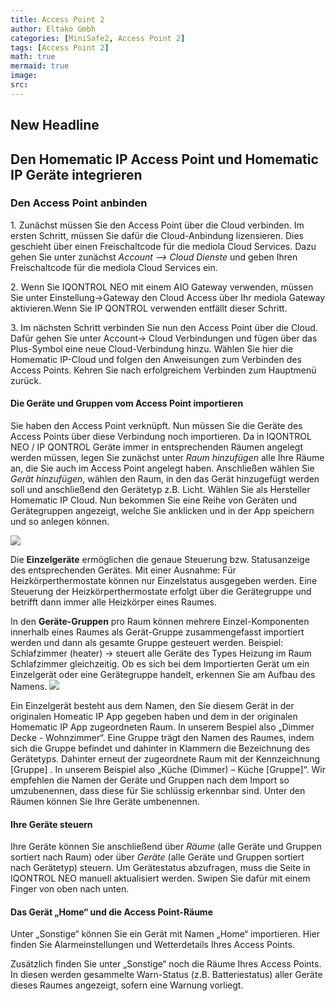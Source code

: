 ```yaml
---
title: Access Point 2
author: Eltako Gmbh
categories: [MiniSafe2, Access Point 2]
tags: [Access Point 2]
math: true
mermaid: true
image:
src: 
---
```

## New Headline 

## Den Homematic IP Access Point und Homematic IP Geräte integrieren

### Den Access Point anbinden

1\. Zunächst müssen Sie den Access Point über die Cloud verbinden. Im
ersten Schritt, müssen Sie dafür die Cloud-Anbindung lizensieren. Dies
geschieht über einen Freischaltcode für die mediola Cloud Services. Dazu
gehen Sie unter zunächst *Account –\> Cloud Dienste* und geben Ihren
Freischaltcode für die mediola Cloud Services ein.

2\. Wenn Sie IQONTROL NEO mit einem AIO Gateway verwenden, müssen Sie
unter Einstellung-\>Gateway den Cloud Access über Ihr mediola Gateway
aktivieren.Wenn Sie IP QONTROL verwenden entfällt dieser Schritt.

3\. Im nächsten Schritt verbinden Sie nun den Access Point über die
Cloud. Dafür gehen Sie unter Account-\> Cloud Verbindungen und fügen
über das Plus-Symbol eine neue Cloud-Verbindung hinzu. Wählen Sie hier
die Homematic IP-Cloud und folgen den Anweisungen zum Verbinden des
Access Points. Kehren Sie nach erfolgreichem Verbinden zum Hauptmenü
zurück.

#### Die Geräte und Gruppen vom Access Point importieren

Sie haben den Access Point verknüpft. Nun müssen Sie die Geräte des
Access Points über diese Verbindung noch importieren. Da in IQONTROL NEO
/ IP QONTROL Geräte immer in entsprechenden Räumen angelegt werden
müssen, legen Sie zunächst unter *Raum hinzufügen* alle Ihre Räume an,
die Sie auch im Access Point angelegt haben. Anschließen wählen Sie
*Gerät hinzufügen*, wählen den Raum, in den das Gerät hinzugefügt
werden soll und anschließend den Gerätetyp z.B. Licht. Wählen Sie als
Hersteller Homematic IP Cloud. Nun bekommen Sie eine Reihe von Geräten
und Gerätegruppen angezeigt, welche Sie anklicken und in der App
speichern und so anlegen können.

![](/de/iqontrol_neo/ipq-hmip-gruppen1.png)

Die **Einzelgeräte** ermöglichen die genaue Steuerung bzw. Statusanzeige
des entsprechenden Gerätes. Mit einer Ausnahme: Für
Heizkörperthermostate können nur Einzelstatus ausgegeben werden. Eine
Steuerung der Heizkörperthermostate erfolgt über die Gerätegruppe und
betrifft dann immer alle Heizkörper eines Raumes.  
  
In den **Geräte-Gruppen** pro Raum können mehrere Einzel-Komponenten
innerhalb eines Raumes als Gerät-Gruppe zusammengefasst importiert
werden und dann als gesamte Gruppe gesteuert werden. Beispiel:
Schlafzimmer (heater) → steuert alle Geräte des Types Heizung im Raum
Schlafzimmer gleichzeitig. Ob es sich bei dem Importierten Gerät um ein
Einzelgerät oder eine Gerätegruppe handelt, erkennen Sie am Aufbau des
Namens. ![](/de/iqontrol_neo/ipq-hmip-gruppen2.png)

Ein Einzelgerät besteht aus dem Namen, den Sie diesem Gerät in der
originalen Homeatic IP App gegeben haben und dem in der originalen
Homematic IP App zugeordneten Raum. In unserem Bespiel also „Dimmer
Decke - Wohnzimmer“. Eine Gruppe trägt den Namen des Raumes, indem sich
die Gruppe befindet und dahinter in Klammern die Bezeichnung des
Gerätetyps. Dahinter erneut der zugeordnete Raum mit der Kennzeichnung
\[Gruppe\] . In unserem Beispiel also „Küche (Dimmer) – Küche
\[Gruppe\]“. Wir empfehlen die Namen der Geräte und Gruppen nach dem
Import so umzubenennen, dass diese für Sie schlüssig erkennbar sind.
Unter den Räumen können Sie Ihre Geräte umbenennen.

#### Ihre Geräte steuern

Ihre Geräte können Sie anschließend über *Räume* (alle Geräte und
Gruppen sortiert nach Raum) oder über *Geräte* (alle Geräte und Gruppen
sortiert nach Gerätetyp) steuern. Um Gerätestatus abzufragen, muss die
Seite in IQONTROL NEO manuell aktualisiert werden. Swipen Sie dafür mit
einem Finger von oben nach unten.

#### Das Gerät „Home“ und die Access Point-Räume

Unter „Sonstige“ können Sie ein Gerät mit Namen „Home“ importieren. Hier
finden Sie Alarmeinstellungen und Wetterdetails Ihres Access Points.

Zusätzlich finden Sie unter „Sonstige“ noch die Räume Ihres Access
Points. In diesen werden gesammelte Warn-Status (z.B. Batteriestatus)
aller Geräte dieses Raumes angezeigt, sofern eine Warnung vorliegt.
